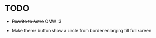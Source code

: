 # TODO

- ~~Rewrite to Astro~~ OMW :3

- Make theme button show a circle from border enlarging till full screen
